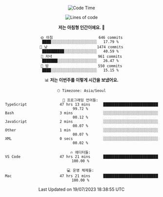 <div align="center">

<br />

 <!--START_SECTION:waka-->
![Code Time](http://img.shields.io/badge/Code%20Time-1%2C063%20hrs%2057%20mins-blue)

![Lines of code](https://img.shields.io/badge/%EC%A0%80%EB%8A%94%20%EC%97%AC%ED%83%9C%EA%B9%8C%EC%A7%80%20-3.3%20million%20%EC%A4%84%EC%9D%98%20%EC%BD%94%EB%93%9C%EB%A5%BC%20%EC%9E%91%EC%84%B1%ED%96%88%EC%96%B4%EC%9A%94.-blue)

**저는 아침형 인간이에요. 🐤** 

```text
🌞 아침                     646 commits         ████░░░░░░░░░░░░░░░░░░░░░   17.79 % 
🌆 낮　                     1474 commits        ██████████░░░░░░░░░░░░░░░   40.59 % 
🌃 저녁                     961 commits         ███████░░░░░░░░░░░░░░░░░░   26.47 % 
🌙 밤　                     550 commits         ████░░░░░░░░░░░░░░░░░░░░░   15.15 % 
```


📊 **저는 이번주를 이렇게 시간을 보냈어요.** 

```text
🕑︎ Timezone: Asia/Seoul

💬 프로그래밍 언어들: 
TypeScript               47 hrs 13 mins      █████████████████████████   99.72 % 
Bash                     3 mins              ░░░░░░░░░░░░░░░░░░░░░░░░░   00.12 % 
JavaScript               2 mins              ░░░░░░░░░░░░░░░░░░░░░░░░░   00.07 % 
Other                    1 min               ░░░░░░░░░░░░░░░░░░░░░░░░░   00.07 % 
XML                      0 secs              ░░░░░░░░░░░░░░░░░░░░░░░░░   00.02 % 

🔥 에디터들: 
VS Code                  47 hrs 21 mins      █████████████████████████   100.00 % 

💻 운영 체제들: 
Mac                      47 hrs 21 mins      █████████████████████████   100.00 % 
```


 Last Updated on 19/07/2023 18:38:55 UTC
<!--END_SECTION:waka-->

</div>
